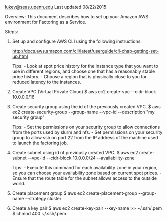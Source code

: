 lukev@seas.upenn.edu 
Last updated 08/22/2015

Overview:
    This document describes how to set up your Amazon AWS environment for Factoring as a Service.

Steps:
1. Set up and configure AWS CLI using the following instructions:

    http://docs.aws.amazon.com/cli/latest/userguide/cli-chap-getting-set-up.html

    Tips: 
        - Look at spot price history for the instance type that you want to use in different regions, and choose one that has a reasonably stable price history.
        - Choose a region that is physically close to you for reduced latency to the instances.

2. Create VPC (Virtual Private Cloud)
    $ aws ec2 create-vpc --cidr-block 10.0.0.0/16

3. Create security group using the id of the previously created VPC.
    $ aws ec2 create-security-group --group-name <my-security-group> --vpc-id <my-vpc-id> --description "my security group"

    Tips:
        - Set the permissions on your security group to allow connections from the ports used by slurm and nfs.
        - Set permissions on your security group to allow ssh on port 22 from the IP address of the machine used to launch the factoring job.

4. Create subnet using id of previously created VPC.
    $ aws ec2 create-subnet --vpc-id <my-vpc-id> --cidr-block 10.0.0.0/24 --availability-zone <availability-zone>

    Tips:
        - Execute this command for each availability zone in your region, so you can choose your availability zone based on current spot prices.
        - Ensure that the route table for the subnet allows access to the outside world.

5. Create placement group
    $ aws ec2 create-placement-group --group-name <my-placement-group> --strategy cluster

6. Create a key pair
    $ aws ec2 create-key-pair --key-name <my-key-pair> >> ~/.ssh/<my-key-pair>.pem
    $ chmod 400 ~/.ssh/<my-key-pair>.pem

